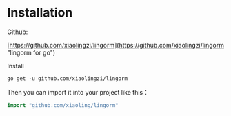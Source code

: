 # Installation

Github:

[https://github.com/xiaolingzi/lingorm](https://github.com/xiaolingzi/lingorm "lingorm for go")

Install

```shell
go get -u github.com/xiaolingzi/lingorm
```

Then you can import it into your project like this：

``` go
import "github.com/xiaoling/lingorm"
```
